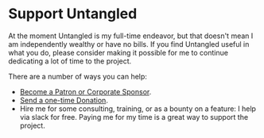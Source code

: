 # Support Untangled

At the moment Untangled is my full-time endeavor, but that doesn't mean
I am independently wealthy or have no bills. If you find Untangled
useful in what you do, please consider making it possible for
me to continue dedicating a lot of time to the project.

There are a number of ways you can help:

- [Become a Patron or Corporate Sponsor](https://www.patreon.com/untangledfw).
- [Send a one-time Donation](https://paypal.me/untangledfw).
- Hire me for some consulting, training, or as a bounty on a feature: I help via slack for free. Paying me for my time is a great way to support the project.

